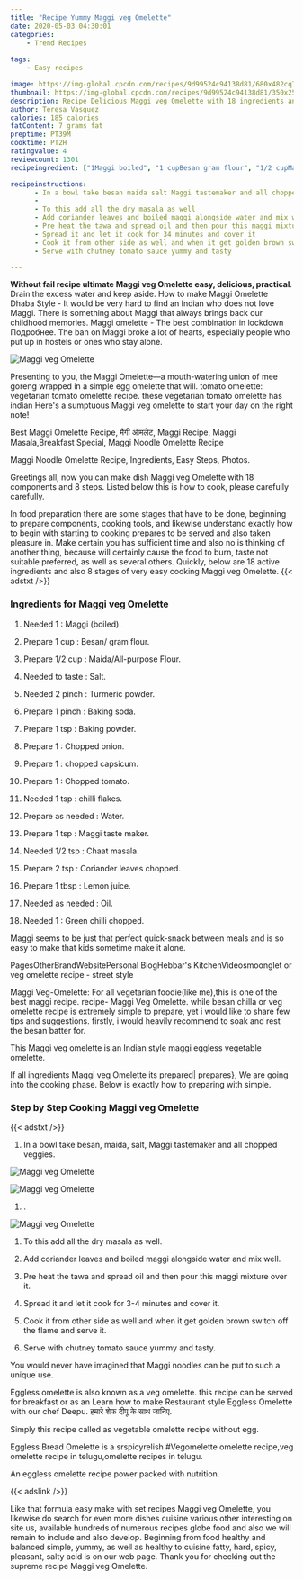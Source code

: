 ```yaml
---
title: "Recipe Yummy Maggi veg Omelette"
date: 2020-05-03 04:30:01
categories:
    - Trend Recipes
    
tags:
    - Easy recipes

image: https://img-global.cpcdn.com/recipes/9d99524c94138d81/680x482cq70/maggi-veg-omelette-recipe-main-photo.jpg
thumbnail: https://img-global.cpcdn.com/recipes/9d99524c94138d81/350x250cq70/maggi-veg-omelette-recipe-main-photo.jpg
description: Recipe Delicious Maggi veg Omelette with 18 ingredients and 8 stages of easy cooking.
author: Teresa Vasquez
calories: 185 calories
fatContent: 7 grams fat
preptime: PT39M
cooktime: PT2H
ratingvalue: 4
reviewcount: 1301
recipeingredient: ["1Maggi boiled", "1 cupBesan gram flour", "1/2 cupMaidaAllpurpose Flour", "to tasteSalt", "2 pinchTurmeric powder", "1 pinchBaking soda", "1 tspBaking powder", "1Chopped onion", "1chopped capsicum", "1Chopped tomato", "1 tspchilli flakes", "as neededWater", "1 tspMaggi taste maker", "1/2 tspChaat masala", "2 tspCoriander leaves chopped", "1 tbspLemon juice", "as neededOil", "1Green chilli chopped"]

recipeinstructions: 
      - In a bowl take besan maida salt Maggi tastemaker and all chopped veggies 
      -  
      - To this add all the dry masala as well 
      - Add coriander leaves and boiled maggi alongside water and mix well 
      - Pre heat the tawa and spread oil and then pour this maggi mixture over it 
      - Spread it and let it cook for 34 minutes and cover it 
      - Cook it from other side as well and when it get golden brown switch off the flame and serve it 
      - Serve with chutney tomato sauce yummy and tasty

---
```




**Without fail recipe ultimate Maggi veg Omelette easy, delicious, practical**. Drain the excess water and keep aside. How to make Maggi Omelette Dhaba Style - It would be very hard to find an Indian who does not love Maggi. There is something about Maggi that always brings back our childhood memories. Maggi omelette - The best combination in lockdown Подробнее. The ban on Maggi broke a lot of hearts, especially people who put up in hostels or ones who stay alone.


![Maggi veg Omelette](https://img-global.cpcdn.com/recipes/9d99524c94138d81/680x482cq70/maggi-veg-omelette-recipe-main-photo.jpg "Maggi veg Omelette")



Presenting to you, the Maggi Omelette—a mouth-watering union of mee goreng wrapped in a simple egg omelette that will. tomato omelette: vegetarian tomato omelette recipe. these vegetarian tomato omelette has indian Here&#39;s a sumptuous Maggi veg omelette to start your day on the right note!

Best Maggi Omelette Recipe, मैगी ऑमलेट, Maggi Recipe, Maggi Masala,Breakfast Special, Maggi Noodle Omelette Recipe

Maggi Noodle Omelette Recipe, Ingredients, Easy Steps, Photos.


Greetings all, now you can make dish Maggi veg Omelette with 18 components and 8 steps. Listed below this is how to cook, please carefully carefully.

In food preparation there are some stages that have to be done, beginning to prepare components, cooking tools, and likewise understand exactly how to begin with starting to cooking prepares to be served and also taken pleasure in. Make certain you has sufficient time and also no is thinking of another thing, because will certainly cause the food to burn, taste not suitable preferred, as well as several others. Quickly, below are 18 active ingredients and also 8 stages of very easy cooking Maggi veg Omelette.
{{< adstxt />}}

### Ingredients for Maggi veg Omelette


1. Needed 1 : Maggi (boiled).

1. Prepare 1 cup : Besan/ gram flour.

1. Prepare 1/2 cup : Maida/All-purpose Flour.

1. Needed to taste : Salt.

1. Needed 2 pinch : Turmeric powder.

1. Prepare 1 pinch : Baking soda.

1. Prepare 1 tsp : Baking powder.

1. Prepare 1 : Chopped onion.

1. Prepare 1 : chopped capsicum.

1. Prepare 1 : Chopped tomato.

1. Needed 1 tsp : chilli flakes.

1. Prepare as needed : Water.

1. Prepare 1 tsp : Maggi taste maker.

1. Needed 1/2 tsp : Chaat masala.

1. Prepare 2 tsp : Coriander leaves chopped.

1. Prepare 1 tbsp : Lemon juice.

1. Needed as needed : Oil.

1. Needed 1 : Green chilli chopped.


Maggi seems to be just that perfect quick-snack between meals and is so easy to make that kids sometime make it alone.

PagesOtherBrandWebsitePersonal BlogHebbar&#39;s KitchenVideosmoonglet or veg omelette recipe - street style

Maggi Veg-Omelette: For all vegetarian foodie(like me),this is one of the best maggi recipe. recipe- Maggi Veg Omelette. while besan chilla or veg omelette recipe is extremely simple to prepare, yet i would like to share few tips and suggestions. firstly, i would heavily recommend to soak and rest the besan batter for.

This Maggi veg omelette is an Indian style maggi eggless vegetable omelette.


If all ingredients Maggi veg Omelette its prepared| prepares}, We are going into the cooking phase. Below is exactly how to preparing with simple.

### Step by Step Cooking Maggi veg Omelette

{{< adstxt />}}


1. In a bowl take besan, maida, salt, Maggi tastemaker and all chopped veggies.



![Maggi veg Omelette](https://img-global.cpcdn.com/steps/6b3d106ec5ec7028/160x128cq70/maggi-veg-omelette-recipe-step-1-photo.jpg" "Maggi veg Omelette")

![Maggi veg Omelette](https://img-global.cpcdn.com/steps/976771f4ecccbc9c/160x128cq70/maggi-veg-omelette-recipe-step-1-photo.jpg" "Maggi veg Omelette")



1. .



![Maggi veg Omelette](https://img-global.cpcdn.com/steps/ab0a53d2d42df826/160x128cq70/maggi-veg-omelette-recipe-step-2-photo.jpg" "Maggi veg Omelette")



1. To this add all the dry masala as well.



1. Add coriander leaves and boiled maggi alongside water and mix well.



1. Pre heat the tawa and spread oil and then pour this maggi mixture over it.



1. Spread it and let it cook for 3-4 minutes and cover it.



1. Cook it from other side as well and when it get golden brown switch off the flame and serve it.



1. Serve with chutney tomato sauce yummy and tasty.




You would never have imagined that Maggi noodles can be put to such a unique use.

Eggless omelette is also known as a veg omelette. this recipe can be served for breakfast or as an Learn how to make Restaurant style Eggless Omelette with our chef Deepu. हमारे शेफ दीपू के साथ जानिए.

Simply this recipe called as vegetable omelette recipe without egg.

Eggless Bread Omelette is a srspicyrelish #Vegomelette omelette recipe,veg omelette recipe in telugu,omelette recipes in telugu.

An eggless omelette recipe power packed with nutrition.


{{< adslink />}}

Like that formula easy make with set recipes Maggi veg Omelette, you likewise do search for even more dishes cuisine various other interesting on site us, available hundreds of numerous recipes globe food and also we will remain to include and also develop. Beginning from food healthy and balanced simple, yummy, as well as healthy to cuisine fatty, hard, spicy, pleasant, salty acid is on our web page. Thank you for checking out the supreme recipe Maggi veg Omelette.
